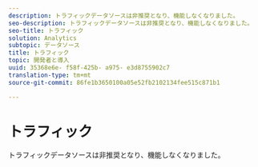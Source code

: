 ```yaml
---
description: トラフィックデータソースは非推奨となり、機能しなくなりました。
seo-description: トラフィックデータソースは非推奨となり、機能しなくなりました。
seo-title: トラフィック
solution: Analytics
subtopic: データソース
title: トラフィック
topic: 開発者と導入
uuid: 35368e6e- f58f-425b- a975- e3d8755902c7
translation-type: tm+mt
source-git-commit: 86fe1b3650100a05e52fb2102134fee515c871b1

---
```



# トラフィック

トラフィックデータソースは非推奨となり、機能しなくなりました。
